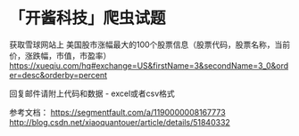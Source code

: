 # 「开酱科技」爬虫试题

获取雪球网站上 美国股市涨幅最大的100个股票信息（股票代码，股票名称，当前价，涨跌幅，市值，市盈率）
https://xueqiu.com/hq#exchange=US&firstName=3&secondName=3_0&order=desc&orderby=percent

回复邮件请附上代码和数据 - excel或者csv格式

参考文档：
https://segmentfault.com/a/1190000008167773
http://blog.csdn.net/xiaoquantouer/article/details/51840332

